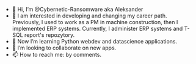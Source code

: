 - 👋 Hi, I’m @Cybernetic-Ransomware aka Aleksander
- 👀 I am interested in developing and changing my career path. Previously, I used to work as a PM in machine construction, then I implemented ERP systems. Currently, I administer ERP systems and T-SQL report's repozytory.
- 🌱 Now I’m learning Python webdev and datascience applications.
- 💞️ I’m looking to collaborate on new apps.
- 📫 How to reach me: by comments.
